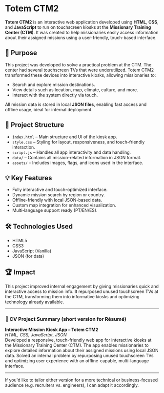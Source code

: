 # Totem CTM2

**Totem CTM2** is an interactive web application developed using **HTML**, **CSS**, and **JavaScript** to run on touchscreen kiosks at the **Missionary Training Center (CTM)**. It was created to help missionaries easily access information about their assigned missions using a user-friendly, touch-based interface.

## 🎯 Purpose

This project was developed to solve a practical problem at the CTM. The center had several touchscreen TVs that were underutilized. Totem CTM2 transformed these devices into interactive kiosks, allowing missionaries to:

- Search and explore mission destinations.
- View details such as location, map, climate, culture, and more.
- Interact with the system directly via touch.

All mission data is stored in local **JSON files**, enabling fast access and offline usage, ideal for internal deployment.

## 📁 Project Structure

- `index.html` – Main structure and UI of the kiosk app.
- `style.css` – Styling for layout, responsiveness, and touch-friendly interaction.
- `script.js` – Handles all app interactivity and data handling.
- `data/` – Contains all mission-related information in JSON format.
- `assets/` – Includes images, flags, and icons used in the interface.

## 💡 Key Features

- Fully interactive and touch-optimized interface.
- Dynamic mission search by region or country.
- Offline-friendly with local JSON-based data.
- Custom map integration for enhanced visualization.
- Multi-language support ready (PT/EN/ES).

## 🛠️ Technologies Used

- HTML5
- CSS3
- JavaScript (Vanilla)
- JSON (for data)

## 🏆 Impact

This project improved internal engagement by giving missionaries quick and interactive access to mission info. It repurposed unused touchscreen TVs at the CTM, transforming them into informative kiosks and optimizing technology already available.

---

### 📄 CV Project Summary (short version for Résumé)

**Interactive Mission Kiosk App – Totem CTM2**  
*HTML, CSS, JavaScript, JSON*  
Developed a responsive, touch-friendly web app for interactive kiosks at the Missionary Training Center (CTM). The app enables missionaries to explore detailed information about their assigned missions using local JSON data. Solved an internal problem by repurposing unused touchscreen TVs and optimizing user experience with an offline-capable, multi-language interface.

---

If you'd like to tailor either version for a more technical or business-focused audience (e.g. recruiters vs. engineers), I can adapt it accordingly.
